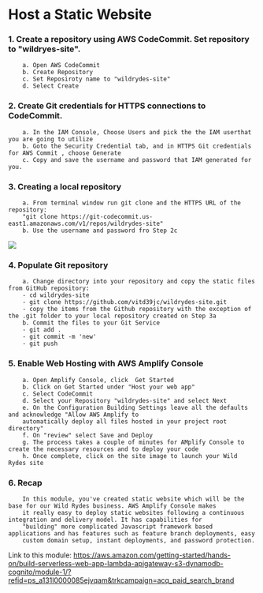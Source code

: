 # Host a Static Website

### 1. Create a repository using AWS CodeCommit. Set repository to "wildryes-site". 
        a. Open AWS CodeCommit
        b. Create Repository
        c. Set Reposiroty name to "wildrydes-site"
        d. Select Create
  
### 2. Create Git credentials for HTTPS connections to CodeCommit.
        a. In the IAM Console, Choose Users and pick the the IAM userthat you are going to utilize
        b. Goto the Security Credential tab, and in HTTPS Git credentials for AWS Commit , choose Generate
        c. Copy and save the username and password that IAM generated for you.
        
### 3. Creating a local repository
        a. From terminal window run git clone and the HTTPS URL of the repository:
        "git clone https://git-codecommit.us-east1.amazonaws.com/v1/repos/wildrydes-site"
        b. Use the username and password fro Step 2c

<img src="C:\PortfolioProject\Build Serverless Web Application\1.Host Static Website\Step 5.png">       
      
### 4. Populate Git repository
        a. Change directory into your repository and copy the static files from GitHub repository:
        - cd wildrydes-site
        - git clone https://github.com/vitd39jc/wildrydes-site.git
        - copy the items from the Github repository with the exception of the .git folder to your local repository created on Step 3a
        b. Commit the files to your Git Service
        - git add .
        - git commit -m 'new'
        - git push
        
### 5. Enable Web Hosting with AWS Amplify Console
        a. Open Amplify Console, click  Get Started
        b. Click on Get Started under "Host your web app"
        c. Select CodeCommit
        d. Select your Repository "wildrydes-site" and select Next
        e. On the Configuration Building Settings leave all the defaults and acknowledge "Allow AWS Amplify to 
        automatically deploy all files hosted in your project root directory"
        f. On "review" select Save and Deploy
        g. The process takes a couple of minutes for AMplify Console to create the necessary resources and to deploy your code
        h. Once complete, click on the site image to launch your Wild Rydes site
        
### 6. Recap
        In this module, you've created static website which will be the base for our Wild Rydes business. AWS Amplify Console makes
        it really easy to deploy static websites following a continuous integration and delivery model. It has capabilities for 
        "building" more complicated Javascript framework based applications and has features such as feature branch deployments, easy 
        custom domain setup, instant deployments, and password protection.

Link to this module: https://aws.amazon.com/getting-started/hands-on/build-serverless-web-app-lambda-apigateway-s3-dynamodb-cognito/module-1/?refid=ps_a131l0000085ejvqam&trkcampaign=acq_paid_search_brand
